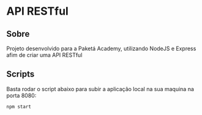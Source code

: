 # API RESTful

## Sobre

Projeto desenvolvido para a Paketá Academy, utilizando NodeJS e Express afim de criar uma API RESTful

## Scripts

Basta rodar o script abaixo para subir a aplicação local na sua maquina na porta 8080:

```
npm start
```
